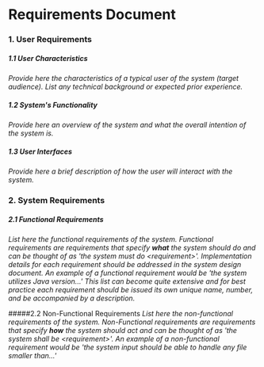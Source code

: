 # Requirements Document


### 1. User Requirements


##### 1.1 User Characteristics  
*Provide here the characteristics of a typical user of the system (target audience). List any technical background or expected prior experience.*  

##### 1.2 System's Functionality  
*Provide here an overview of the system and what the overall intention of the system is.* 
      
##### 1.3 User Interfaces   
*Provide here a brief description of how the user will interact with the system.*

### 2. System Requirements  


##### 2.1 Functional Requirements
*List here the functional requirements of the system. Functional requirements are requirements that specify __what__ the system should do and can be thought of as 'the system must do <requirement\>'. Implementation details for each requirement should be addressed in the system design document. An example of a functional requirement would be 'the system utilizes Java version...' This list can become quite extensive and for best practice each requirement should be issued its own unique name, number, and be accompanied by a description.*

#####2.2 Non-Functional Requirements
*List here the non-functional requirements of the system. Non-Functional requirements are requirements that specify __how__ the system should act and can be thought of as 'the system shall be <requirement\>'. An example of a non-functional requirement would be 'the system input should be able to handle any file smaller than...'*
